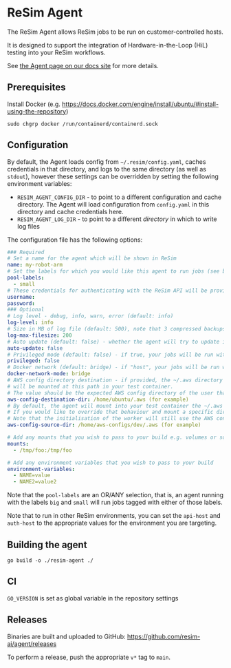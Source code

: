 # ReSim Agent

The ReSim Agent allows ReSim jobs to be run on customer-controlled hosts.

It is designed to support the integration of Hardware-in-the-Loop (HiL) testing into your ReSim workflows.

See [the Agent page on our docs site](https://docs.resim.ai/guides/agent) for more details.

## Prerequisites

Install Docker (e.g. https://docs.docker.com/engine/install/ubuntu/#install-using-the-repository)

```shell
sudo chgrp docker /run/containerd/containerd.sock
```

## Configuration

By default, the Agent loads config from `~/.resim/config.yaml`, caches credentials in that directory, and logs to the same directory (as well as `stdout`), however these settings can be overridden by setting the following environment variables:

- `RESIM_AGENT_CONFIG_DIR` - to point to a different configuration and cache directory. The Agent will load configuration from `config.yaml` in this directory and cache credentials here.
- `RESIM_AGENT_LOG_DIR` - to point to a different _directory_ in which to write log files

The configuration file has the following options:

```yaml
### Required
# Set a name for the agent which will be shown in ReSim
name: my-robot-arm
# Set the labels for which you would like this agent to run jobs (see below)
pool-labels: 
  - small
# These credentials for authenticating with the ReSim API will be provided by ReSim
username: 
password: 
### Optional 
# Log level - debug, info, warn, error (default: info)
log-level: info
# Size in MB of log file (default: 500), note that 3 compressed backups are kept
log-max-filesize: 200
# Auto update (default: false) - whether the agent will try to update itself when a new release is available
auto-update: false
# Privileged mode (default: false) - if true, your jobs will be run with elevated privileges (equivalent to docker --privileged)
privileged: false
# Docker network (default: bridge) - if "host", your jobs will be run without network isolation (equivalent to docker run --net=host)
docker-network-mode: bridge
# AWS config directory destination - if provided, the ~/.aws directory of the user running the agent (unles overridden, see below)
# will be mounted at this path in your test container.
# The value should be the expected AWS config directory of the user that runs **in your test container**, i.e. ~/.aws for that user
aws-config-destination-dir: /home/ubuntu/.aws (for example)
# By default, the agent will mount into your test container the ~/.aws directory of the user the agent is running as
# If you would like to override that behaviour and mount a specific directory, set aws-config-source-dir
# Note that the initialisation of the worker will still use the AWS config of the agent user, so you can use different profiles at initialisation and runtime
aws-config-source-dir: /home/aws-configs/dev/.aws (for example)

# Add any mounts that you wish to pass to your build e.g. volumes or sockets
mounts:
  - /tmp/foo:/tmp/foo

# Add any environment variables that you wish to pass to your build
environment-variables:
  - NAME=value
  - NAME2=value2
```

Note that the `pool-labels` are an OR/ANY selection, that is, an agent running with the labels `big` and `small` will run jobs tagged with either of those labels.

Note that to run in other ReSim environments, you can set the `api-host` and `auth-host` to the appropriate values for the environment you are targeting.

## Building the agent

```shell
go build -o ./resim-agent ./
```



## CI

`GO_VERSION` is set as global variable in the repository settings

## Releases

Binaries are built and uploaded to GitHub: https://github.com/resim-ai/agent/releases

To perform a release, push the appropriate `v*` tag to `main`.
